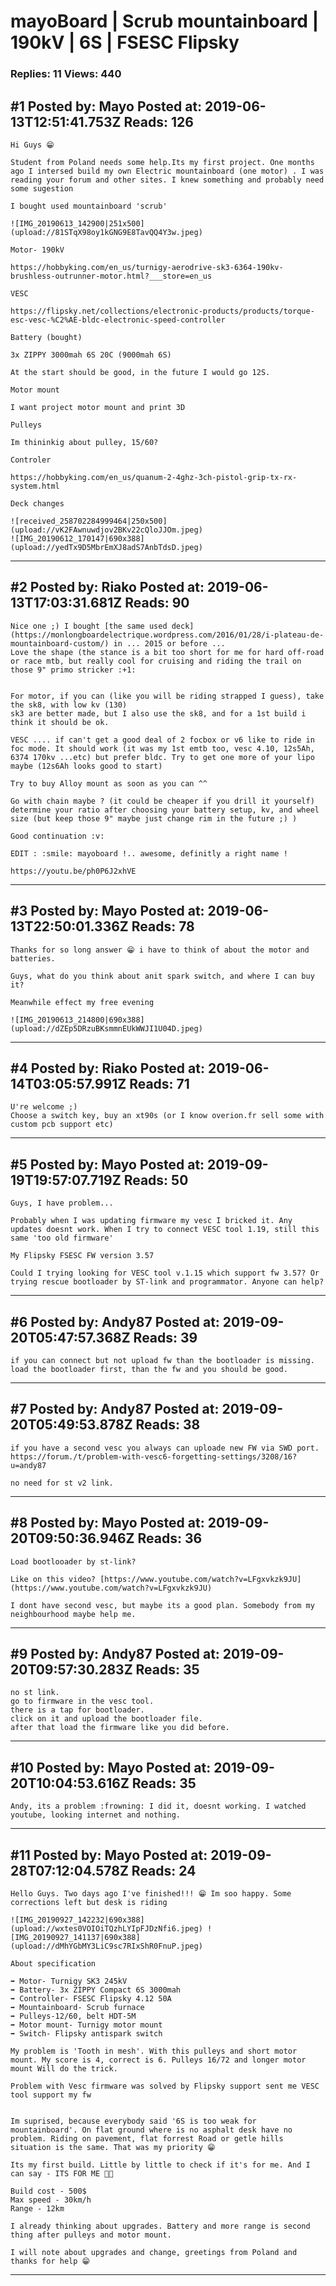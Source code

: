# mayoBoard &#124; Scrub mountainboard &#124; 190kV &#124; 6S &#124; FSESC Flipsky

### Replies: 11 Views: 440

## \#1 Posted by: Mayo Posted at: 2019-06-13T12:51:41.753Z Reads: 126

```
Hi Guys 😁

Student from Poland needs some help.Its my first project. One months ago I intersed build my own Electric mountainboard (one motor) . I was reading your forum and other sites. I knew something and probably need some sugestion

I bought used mountainboard 'scrub'

![IMG_20190613_142900|251x500](upload://81STqX98oy1kGNG9E8TavQQ4Y3w.jpeg) 

Motor- 190kV 

https://hobbyking.com/en_us/turnigy-aerodrive-sk3-6364-190kv-brushless-outrunner-motor.html?___store=en_us

VESC 

https://flipsky.net/collections/electronic-products/products/torque-esc-vesc-%C2%AE-bldc-electronic-speed-controller

Battery (bought) 

3x ZIPPY 3000mah 6S 20C (9000mah 6S)

At the start should be good, in the future I would go 12S. 

Motor mount

I want project motor mount and print 3D

Pulleys 

Im thininkig about pulley, 15/60? 

Controler 

https://hobbyking.com/en_us/quanum-2-4ghz-3ch-pistol-grip-tx-rx-system.html

Deck changes

![received_258702284999464|250x500](upload://vK2FAwnuwdjov2BKv22cQloJJOm.jpeg) 
![IMG_20190612_170147|690x388](upload://yedTx9D5MbrEmXJ8adS7AnbTdsD.jpeg)
```

---
## \#2 Posted by: Riako Posted at: 2019-06-13T17:03:31.681Z Reads: 90

```
Nice one ;) I bought [the same used deck](https://monlongboardelectrique.wordpress.com/2016/01/28/i-plateau-de-mountainboard-custom/) in ... 2015 or before ...  
Love the shape (the stance is a bit too short for me for hard off-road or race mtb, but really cool for cruising and riding the trail on those 9" primo stricker :+1: 


For motor, if you can (like you will be riding strapped I guess), take the sk8, with low kv (130)
sk3 are better made, but I also use the sk8, and for a 1st build i think it should be ok.

VESC .... if can't get a good deal of 2 focbox or v6 like to ride in foc mode. It should work (it was my 1st emtb too, vesc 4.10, 12s5Ah, 6374 170kv ...etc) but prefer bldc. Try to get one more of your lipo maybe (12s6Ah looks good to start)

Try to buy Alloy mount as soon as you can ^^

Go with chain maybe ? (it could be cheaper if you drill it yourself)  
determine your ratio after choosing your battery setup, kv, and wheel size (but keep those 9" maybe just change rim in the future ;) )

Good continuation :v:

EDIT : :smile: mayoboard !.. awesome, definitly a right name !  

https://youtu.be/ph0P6J2xhVE
```

---
## \#3 Posted by: Mayo Posted at: 2019-06-13T22:50:01.336Z Reads: 78

```
Thanks for so long answer 😁 i have to think of about the motor and batteries.

Guys, what do you think about anit spark switch, and where I can buy it?

Meanwhile effect my free evening 

![IMG_20190613_214800|690x388](upload://dZEp5DRzuBKsmmnEUkWWJI1U04D.jpeg)
```

---
## \#4 Posted by: Riako Posted at: 2019-06-14T03:05:57.991Z Reads: 71

```
U're welcome ;)  
Choose a switch key, buy an xt90s (or I know overion.fr sell some with custom pcb support etc)
```

---
## \#5 Posted by: Mayo Posted at: 2019-09-19T19:57:07.719Z Reads: 50

```
Guys, I have problem...

Probably when I was updating firmware my vesc I bricked it. Any updates doesnt work. When I try to connect VESC tool 1.19, still this same 'too old firmware'

My Flipsky FSESC FW version 3.57

Could I trying looking for VESC tool v.1.15 which support fw 3.57? Or trying rescue bootloader by ST-link and programmator. Anyone can help?
```

---
## \#6 Posted by: Andy87 Posted at: 2019-09-20T05:47:57.368Z Reads: 39

```
if you can connect but not upload fw than the bootloader is missing.
load the bootloader first, than the fw and you should be good.
```

---
## \#7 Posted by: Andy87 Posted at: 2019-09-20T05:49:53.878Z Reads: 38

```
if you have a second vesc you always can uploade new FW via SWD port.
https://forum./t/problem-with-vesc6-forgetting-settings/3208/16?u=andy87

no need for st v2 link.
```

---
## \#8 Posted by: Mayo Posted at: 2019-09-20T09:50:36.946Z Reads: 36

```
Load bootlooader by st-link? 

Like on this video? [https://www.youtube.com/watch?v=LFgxvkzk9JU](https://www.youtube.com/watch?v=LFgxvkzk9JU)

I dont have second vesc, but maybe its a good plan. Somebody from my neighbourhood maybe help me.
```

---
## \#9 Posted by: Andy87 Posted at: 2019-09-20T09:57:30.283Z Reads: 35

```
no st link.
go to firmware in the vesc tool.
there is a tap for bootloader.
click on it and upload the bootloader file.
after that load the firmware like you did before.
```

---
## \#10 Posted by: Mayo Posted at: 2019-09-20T10:04:53.616Z Reads: 35

```
Andy, its a problem :frowning: I did it, doesnt working. I watched youtube, looking internet and nothing.
```

---
## \#11 Posted by: Mayo Posted at: 2019-09-28T07:12:04.578Z Reads: 24

```
Hello Guys. Two days ago I've finished!!! 😁 Im soo happy. Some corrections left but desk is riding

![IMG_20190927_142232|690x388](upload://wxtes0VOIOiTQzhLYIpFJDzNfi6.jpeg) ![IMG_20190927_141137|690x388](upload://dMhYGbMY3LiC9sc7RIxShR0FnuP.jpeg) 

About specification

➡️ Motor- Turnigy SK3 245kV
➡️ Battery- 3x ZIPPY Compact 6S 3000mah
➡️ Controller- FSESC Flipsky 4.12 50A
➡️ Mountainboard- Scrub furnace
➡️ Pulleys-12/60, belt HDT-5M
➡️ Motor mount- Turnigy motor mount
➡️ Switch- Flipsky antispark switch 

My problem is 'Tooth in mesh'. With this pulleys and short motor mount. My score is 4, correct is 6. Pulleys 16/72 and longer motor mount Will do the trick. 

Problem with Vesc firmware was solved by Flipsky support sent me VESC tool support my fw


Im suprised, because everybody said '6S is too weak for mountainboard'. On flat ground where is no asphalt desk have no problem. Riding on pavement, flat forrest Road or getle hills situation is the same. That was my priority 😁 

Its my first build. Little by little to check if it's for me. And I can say - ITS FOR ME 🤙😍 

Build cost - 500$
Max speed - 30km/h
Range - 12km

I already thinking about upgrades. Battery and more range is second thing after pulleys and motor mount. 

I will note about upgrades and change, greetings from Poland and thanks for help 😁
```

---
